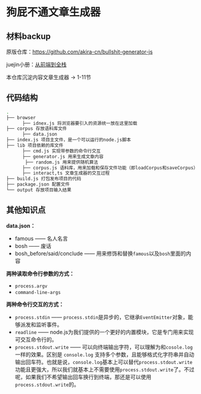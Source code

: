 # 狗屁不通文章生成器

## 材料backup

原版仓库：https://github.com/akira-cn/bullshit-generator-js

juejin小册：[从前端到全栈](https://juejin.cn/book/7133100888566005763?utm_source=course_list)

本仓库沉淀内容文章生成器 → 1-11节



## 代码结构

```bash
.
├── browser
	  ├── idnex.js 将浏览器要引入的资源统一放在这里加载
├── corpus 存放语料库文件
	  ├── data.json
├── index.js 项目主文件，是一个可以运行的node.js脚本
├── lib 项目依赖的库文件
	  ├── cmd.js 实现带参数的命令行交互
   	  ├── generator.js 用来生成文章内容
       ├── random.js 用来提供随机算法
	  ├── corpus.js 语料库，用来加载和保存文件功能（即loadCorpus和saveCorpus）
	  ├── interact,ts 文章生成器的交互过程
├── build.js 打包发布项目的代码
├── package.json 配置文件
└── output 存放项目输入结果

```



## 其他知识点

**data.json：**

- famous —— 名人名言
- bosh —— 废话
- bosh_before/said/conclude —— 用来修饰和替换`famous`以及`bosh`里面的内容



**两种读取命令行参数的方式：**

- `process.argv`
- `command-line-args`



**两种命令行交互的方式：**

- `process.stdin` —— `process.stdin`是异步的，它继承`EventEmitter`对象，能够派发和监听事件。
- `readline` —— node.js为我们提供的一个更好的内置模块，它是专门用来实现可交互命令行的。
- `process.stdout.write` —— 可以向终端输出字符，可以理解为和`cosole.log`一样的效果。区别是 `console.log` 支持多个参数，且能够格式化字符串并自动输出回车符。也就是说，`console.log`基本上可以替代`process.stdout.write`功能且更强大，所以我们就基本上不需要使用`process.stdout.write`了。不过呢，如果我们不希望输出回车换行到终端，那还是可以使用`process.stdout.write`的。



